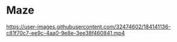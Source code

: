 # Maze


https://user-images.githubusercontent.com/32474602/184141136-c81f70c7-ee9c-4aa0-9e8e-3ee38f460841.mp4

